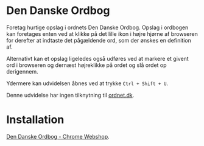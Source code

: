# Den Danske Ordbog
Foretag hurtige opslag i ordnets Den Danske Ordbog. Opslag i ordbogen kan foretages enten ved at klikke på det lille ikon i højre hjørne af browseren for derefter at indtaste det pågældende ord, som der ønskes en definition af.

Alternativt kan et opslag ligeledes også udføres ved at markere et givent ord i browseren og dernæst højreklikke på ordet og slå ordet op derigennem. 

Ydermere kan udvidelsen åbnes ved at trykke `Ctrl + Shift + U`.

Denne udvidelse har ingen tilknytning til [ordnet.dk](http://ordnet.dk/ddo).

# Installation
[Den Danske Ordbog - Chrome Webshop](https://chrome.google.com/webstore/detail/dbpdoikeilkcgfhlihaajhlkiflfhopc).
